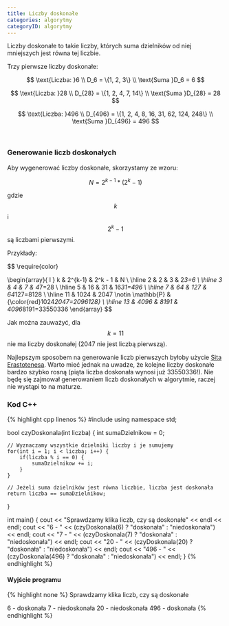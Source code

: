 ```yaml
---
title: Liczby doskonałe
categories: algorytmy
categoryID: algorytmy
---
```

Liczby doskonałe to takie liczby, których suma dzielników od niej mniejszych jest równa tej liczbie.

Trzy pierwsze liczby doskonałe:

$$
\text{Liczba: }6 \\
D_6 = \{1, 2, 3\} \\
\text{Suma }D_6 = 6
$$

$$
\text{Liczba: }28 \\
D_{28} = \{1, 2, 4, 7, 14\} \\
\text{Suma }D_{28} = 28
$$

$$
\text{Liczba: }496 \\
D_{496} = \{1, 2, 4, 8, 16, 31, 62, 124, 248\} \\
\text{Suma }D_{496} = 496
$$

<br />

### Generowanie liczb doskonałych

Aby wygenerować liczby doskonałe, skorzystamy ze wzoru:

$$ N = 2^{k-1} * (2^k - 1) $$

gdzie $$ k $$ i $$ 2^k - 1 $$ są liczbami pierwszymi.

Przykłady:

$$
\require{color}

\begin{array}{ l }
k & 2^{k-1} & 2^k - 1 & N \\
\hline
2 & 2 & 3 & 2*3=6 \\
\hline
3 & 4 & 7 & 4*7=28 \\
\hline
5 & 16 & 31 & 16*31=496 \\
\hline
7 & 64 & 127 & 64*127=8128 \\
\hline
11 & 1024 & 2047 \notin \mathbb{P} & {\color{red}1024*2047=2096128} \\
\hline
13 & 4096 & 8191 & 4096*8191=33550336
\end{array}
$$

Jak można zauważyć, dla $$ k = 11 $$ nie ma liczby doskonałej (2047 nie jest liczbą pierwszą).

Najlepszym sposobem na generowanie liczb pierwszych byłoby użycie <a href="{{'/algorytmy/liczby-pierwsze-sito-erastotenesa' | relative_url}}" target="_blank">Sita Erastotenesa</a>. Warto mieć jednak na uwadze, że kolejne liczby doskonałe bardzo szybko rosną (piąta liczba doskonała wynosi już 33550336!). Nie będę się zajmował generowaniem liczb doskonałych w algorytmie, raczej nie wystąpi to na maturze.

### Kod C++

{% highlight cpp linenos %}
#include <iostream>
using namespace std;

bool czyDoskonala(int liczba) {
	int sumaDzielnikow = 0;

	// Wyznaczamy wszystkie dzielniki liczby i je sumujemy
	for(int i = 1; i < liczba; i++) {
		if(liczba % i == 0) {
			sumaDzielnikow += i;
		}
	}

	// Jeżeli suma dzielników jest równa liczbie, liczba jest doskonała
	return liczba == sumaDzielnikow;
}

int main() {
	cout << "Sprawdzamy klika liczb, czy są doskonałe" << endl << endl;
	cout << "6 - " << (czyDoskonala(6) ? "doskonała" : "niedoskonała") << endl;
	cout << "7 - " << (czyDoskonala(7) ? "doskonała" : "niedoskonała") << endl;
	cout << "20 - " << (czyDoskonala(20) ? "doskonała" : "niedoskonała") << endl;
	cout << "496 - " << (czyDoskonala(496) ? "doskonała" : "niedoskonała") << endl;
}
{% endhighlight %}

#### Wyjście programu

{% highlight none %}
Sprawdzamy klika liczb, czy są doskonałe

6 - doskonała
7 - niedoskonała
20 - niedoskonała
496 - doskonała
{% endhighlight %}